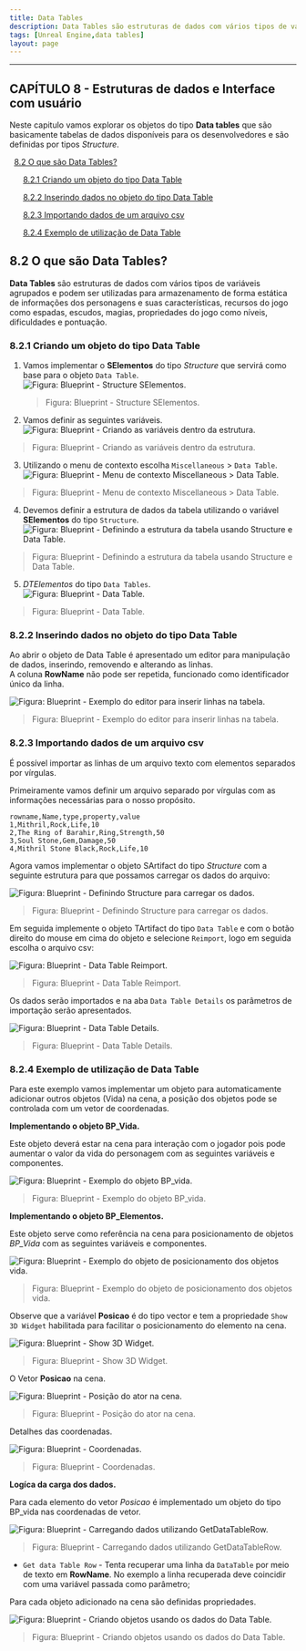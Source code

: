 ```yaml
---
title: Data Tables
description: Data Tables são estruturas de dados com vários tipos de variáveis agrupados
tags: [Unreal Engine,data tables]
layout: page
---
```


***

<a name="8"></a>
## CAPÍTULO 8 - Estruturas de dados e Interface com usuário

Neste capitulo vamos explorar os objetos do tipo **Data tables** que são basicamente tabelas de dados disponíveis para os desenvolvedores e são definidas por tipos *Structure*.  

&nbsp;&nbsp;[8.2 O que são Data Tables?](#8.2)

&nbsp;&nbsp;&nbsp;&nbsp;&nbsp;&nbsp;[8.2.1 Criando um objeto do tipo Data Table](#8.2.1)

&nbsp;&nbsp;&nbsp;&nbsp;&nbsp;&nbsp;[8.2.2 Inserindo dados no objeto do tipo Data Table](#8.2.2)

&nbsp;&nbsp;&nbsp;&nbsp;&nbsp;&nbsp;[8.2.3 Importando dados de um arquivo csv](#8.2.3)

&nbsp;&nbsp;&nbsp;&nbsp;&nbsp;&nbsp;[8.2.4 Exemplo de utilização de Data Table](#8.2.4)

<a name="8.2"></a>
## 8.2 O que são Data Tables?
**Data Tables** são estruturas de dados com vários tipos de variáveis agrupados e podem ser utilizadas para armazenamento de forma estática de informações dos personagens e suas características, recursos do jogo como espadas, escudos, magias, propriedades do jogo como níveis, dificuldades e pontuação.

<a name="8.2.1"></a>
### 8.2.1 Criando um objeto do tipo Data Table

1. Vamos implementar o **SElementos** do tipo *Structure* que servirá como base para o objeto `Data Table`.     
    ![Figura: Blueprint - Structure SElementos. ](imagens/estruturas/blueprint_structure.webp "Figura: Blueprint - Structure SElementos. ")  

    > Figura: Blueprint - Structure SElementos.

2. Vamos definir as seguintes variáveis.      
  ![Figura: Blueprint - Criando as variáveis dentro da estrutura.](imagens/estruturas/blueprint_structure_variable_3.webp "Figura: Blueprint - Criando as variáveis dentro da estrutura.")   

  > Figura: Blueprint - Criando as variáveis dentro da estrutura.

3. Utilizando o menu de contexto escolha `Miscellaneous` > `Data Table`.          
  ![Figura: Blueprint - Menu de contexto Miscellaneous > Data Table.](imagens/estruturas/blueprint_datatable_menu.webp "Figura: Blueprint - Menu de contexto Miscellaneous > Data Table.")

  > Figura: Blueprint - Menu de contexto Miscellaneous > Data Table.

4. Devemos definir a estrutura de dados da tabela utilizando o variável **SElementos** do tipo `Structure`.    
  ![Figura: Blueprint - Definindo a estrutura da tabela usando Structure e Data Table.](imagens/estruturas/blueprint_datatable_row_structure.webp "Figura: Blueprint - Definindo a estrutura da tabela usando Structure e Data Table.")   

  > Figura: Blueprint - Definindo a estrutura da tabela usando Structure e Data Table.

5. *DTElementos* do tipo `Data Tables`.   
  ![Figura: Blueprint - Data Table.](imagens/estruturas/blueprint_datatables.webp "Figura: Blueprint - Data Table.")

  > Figura: Blueprint - Data Table.

<a name="8.2.2"></a>
### 8.2.2 Inserindo dados no objeto do tipo Data Table

Ao abrir o objeto de Data Table é apresentado um editor para manipulação de dados, inserindo, removendo e alterando as linhas.  
A coluna **RowName** não pode ser repetida, funcionado como identificador único da linha.     

![Figura: Blueprint - Exemplo do editor para inserir linhas na tabela.](imagens/estruturas/blueprint_datatables_editor.webp "Figura: Blueprint - Exemplo do editor para inserir linhas na tabela.")

> Figura: Blueprint - Exemplo do editor para inserir linhas na tabela.

<a name="8.2.3"></a>
### 8.2.3 Importando dados de um arquivo csv
É possível importar as linhas de um arquivo texto com elementos separados por vírgulas.

Primeiramente vamos definir um arquivo separado por vírgulas com as informações necessárias para o nosso propósito.

```csv
rowname,Name,type,property,value
1,Mithril,Rock,Life,10
2,The Ring of Barahir,Ring,Strength,50
3,Soul Stone,Gem,Damage,50
4,Mithril Stone Black,Rock,Life,10
```

Agora vamos implementar o objeto SArtifact do tipo *Structure* com a seguinte estrutura para que possamos carregar os dados do arquivo:

![Figura: Blueprint - Definindo Structure para carregar os dados.](imagens/estruturas/blueprint_datatables_artifact.webp "Figura: Blueprint - Definindo Structure para carregar os dados.")

> Figura: Blueprint - Definindo Structure para carregar os dados.

Em seguida implemente o objeto TArtifact do tipo `Data Table` e com o botão direito do mouse em cima do objeto e selecione `Reimport`, logo em seguida escolha o arquivo csv:          

![Figura: Blueprint - Data Table Reimport.](imagens/estruturas/blueprint_datatables_import.webp "Figura: Blueprint - Data Table Reimport.")

> Figura: Blueprint - Data Table Reimport.

Os dados serão importados e na aba `Data Table Details` os parâmetros de importação serão apresentados.

![Figura: Blueprint - Data Table Details.](imagens/estruturas/blueprint_datatables_details.webp "Figura: Blueprint - Data Table Details.")

> Figura: Blueprint - Data Table Details.

<a name="8.2.4"></a>
### 8.2.4 Exemplo de utilização de Data Table
Para este exemplo vamos implementar um objeto para automaticamente adicionar outros objetos (Vida) na cena, a posição dos objetos pode se controlada com um vetor de coordenadas.  

**Implementando o objeto BP_Vida.**

Este objeto deverá estar na cena para interação com o jogador pois pode aumentar o valor da vida do personagem com as seguintes variáveis e componentes.  

![Figura: Blueprint - Exemplo do objeto BP_vida.](imagens/estruturas/blueprint_component_bp_vida.webp "Figura: Blueprint - Exemplo do objeto BP_vida.")

> Figura: Blueprint - Exemplo do objeto BP_vida.

**Implementando o objeto BP_Elementos.**

Este objeto serve como referência na cena para posicionamento de objetos *BP_Vida* com as seguintes variáveis e componentes.   

![Figura: Blueprint - Exemplo do objeto de posicionamento dos objetos vida.](imagens/estruturas/blueprint_component_bp_elementos.webp "Figura: Blueprint - Exemplo do objeto de posicionamento dos objetos vida.")

> Figura: Blueprint - Exemplo do objeto de posicionamento dos objetos vida.


Observe que a variável **Posicao** é do tipo vector e tem a propriedade `Show 3D Widget` habilitada para facilitar o posicionamento do elemento na cena.  

![Figura: Blueprint - Show 3D Widget.](imagens/estruturas/blueprint_vetor_widget.webp "Figura: Blueprint - Show 3D Widget.")   

> Figura: Blueprint - Show 3D Widget.

O Vetor **Posicao** na cena.   

![Figura: Blueprint - Posição do ator na cena.](imagens/estruturas/blueprint_actor_posicao.webp "Figura: Blueprint - Posição do ator na cena.")

> Figura: Blueprint - Posição do ator na cena.

Detalhes das coordenadas.   

![Figura: Blueprint - Coordenadas.](imagens/estruturas/blueprint_actor_posicao_detalhe.webp "Figura: Blueprint - Coordenadas.")

> Figura: Blueprint - Coordenadas.

**Logíca da carga dos dados.**

Para cada elemento do vetor *Posicao* é implementado um objeto do tipo BP_vida nas coordenadas de vetor.   

![Figura: Blueprint - Carregando dados utilizando GetDataTableRow.](imagens/estruturas/blueprint_getdatatable.webp "Figura: Blueprint - Carregando dados utilizando GetDataTableRow.")

> Figura: Blueprint - Carregando dados utilizando GetDataTableRow.

- `Get data Table Row` - Tenta recuperar uma linha da `DataTable` por meio de texto em **RowName**.  No exemplo a linha recuperada deve coincidir com uma variável passada como parâmetro;

Para cada objeto adicionado na cena são definidas propriedades.    

![Figura: Blueprint - Criando objetos usando os dados do Data Table.](imagens/estruturas/blueprint_spawn_bp_vida.webp "Figura: Blueprint - Criando objetos usando os dados do Data Table.")

> Figura: Blueprint - Criando objetos usando os dados do Data Table.
